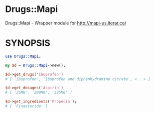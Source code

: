 # Drugs::Mapi

Drugs::Mapi - Wrapper module for http://mapi-us.iterar.co/

# SYNOPSIS

```perl
use Drugs::Mapi;

my $d = Drugs::Mapi->new();

$d->get_drugs('Ibuprofen')
# [ 'Ibuprofen', 'Ibuprofen and diphenhydramine citrate', <...> ]

$d->get_dosages('Aspirin')
# [ '25MG', '200MG', '325MG' ]

$d->get_ingredients('Propecia');
# [ 'Finasteride' ]
```
